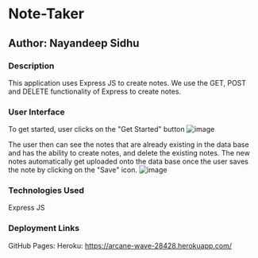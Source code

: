 # Note-Taker
## Author: Nayandeep Sidhu 

### Description
This application uses Express JS to create notes. We use the GET, POST and DELETE functionality of Express to create notes. 

### User Interface 
To get started, user clicks on the "Get Started" button
![image](https://user-images.githubusercontent.com/79432326/128456705-b502f46c-16e9-4a5d-ac85-7fd7fdef51cf.png)

The user then can see the notes that are already existing in the data base and has the ability to create notes, and delete the existing notes. The new notes automatically get uploaded onto the data base once the user saves the note by clicking on the "Save" icon. 
![image](https://user-images.githubusercontent.com/79432326/128456906-ce583681-c292-4fbc-93db-e2d8eda9d44e.png)

### Technologies Used
Express JS

### Deployment Links

GitHub Pages:
Heroku: https://arcane-wave-28428.herokuapp.com/
